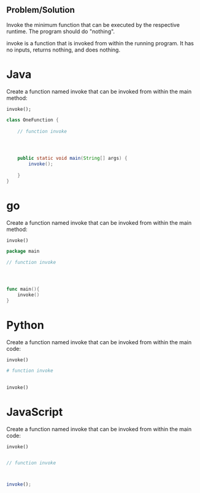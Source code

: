 ## Problem/Solution

Invoke the minimum function that can be executed by the
respective runtime.  The program should do "nothing".

invoke is a function that is invoked from within the running program.
It has no inputs, returns nothing, and does nothing.

# Java
Create a function named invoke that can be invoked from within 
the main method:

    invoke();

```Java
class OneFunction {
    
    // function invoke




    public static void main(String[] args) {
        invoke();
        
    }
}
```

# go
Create a function named invoke that can be invoked from within 
the main method:

    invoke()

```go
package main

// function invoke




func main(){
    invoke()
}
```

# Python
Create a function named invoke that can be invoked from within 
the main code:

    invoke()

```Python
# function invoke
   

invoke()


```

# JavaScript
Create a function named invoke that can be invoked from within 
the main code:

    invoke()

```JavaScript

// function invoke



invoke();
```
